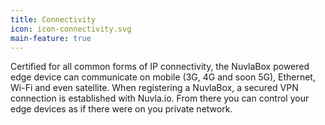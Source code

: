 ```yaml
---
title: Connectivity
icon: icon-connectivity.svg
main-feature: true
---
```


Certified for all common forms of IP connectivity, the NuvlaBox powered edge device can communicate on mobile (3G, 4G and soon 5G), Ethernet, Wi-Fi and even satellite. When registering a NuvlaBox, a secured VPN connection is established with Nuvla.io. From there you can control your edge devices as if there were on you private network.
